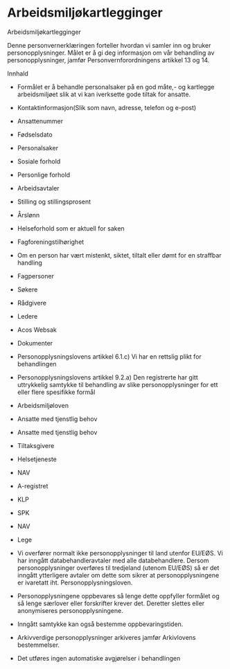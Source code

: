 # Arbeidsmiljøkartlegginger

Arbeidsmiljøkartlegginger

  

Denne personvernerklæringen forteller hvordan vi samler inn og bruker personopplysninger. Målet er å gi deg informasjon om vår behandling av personopplysninger, jamfør Personvernforordningens artikkel 13 og 14.

  

Innhald

*   Formålet er å behandle personalsaker på en god måte,- og kartlegge arbeidsmiljøet slik at vi kan iverksette gode tiltak for ansatte.  
    
*   Kontaktinformasjon(Slik som navn, adresse, telefon og e-post)  
    
*   Ansattenummer  
    
*   Fødselsdato  
    
*   Personalsaker  
    
*   Sosiale forhold  
    
*   Personlige forhold  
    
*   Arbeidsavtaler  
    
*   Stilling og stillingsprosent  
    
*   Årslønn  
    
*   Helseforhold som er aktuell for saken  
    
*   Fagforeningstilhørighet  
    
*   Om en person har vært mistenkt, siktet, tiltalt eller dømt for en straffbar handling  
    
*   Fagpersoner  
    
*   Søkere  
    
*   Rådgivere  
    
*   Ledere  
    
*   Acos Websak  
    
*   Dokumenter  
    
*   Personopplysningslovens artikkel 6.1.c) Vi har en rettslig plikt for behandlingen  
    
*   Personopplysningslovens artikkel 9.2.a) Den registrerte har gitt uttrykkelig samtykke til behandling av slike personopplysninger for ett eller flere spesifikke formål  
    
*   Arbeidsmiljøloven  
    
*   Ansatte med tjenstlig behov  
    
*   Ansatte med tjenstlig behov  
    
*   Tiltaksgivere  
    
*   Helsetjeneste  
    
*   NAV  
    
*   A-registret  
    
*   KLP  
    
*   SPK  
    
*   NAV  
    
*   Lege  
    
*   Vi overfører normalt ikke personopplysninger til land utenfor EU/EØS. Vi har inngått databehandleravtaler med alle databehandlere. Dersom personopplysninger overføres til tredjeland (utenom EU/EØS) så er det inngått ytterligere avtaler om dette som sikrer at personopplysningene er ivaretatt iht. Personopplysningsloven.  
    
*   Personopplysningene oppbevares så lenge dette oppfyller formålet og så lenge særlover eller forskrifter krever det. Deretter slettes eller anonymiseres personopplysningene.  
    
*   Inngått samtykke kan også bestemme oppbevaringstiden.  
    
*   Arkivverdige personopplysninger arkiveres jamfør Arkivlovens bestemmelser.  
    
*   Det utføres ingen automatiske avgjørelser i behandlingen